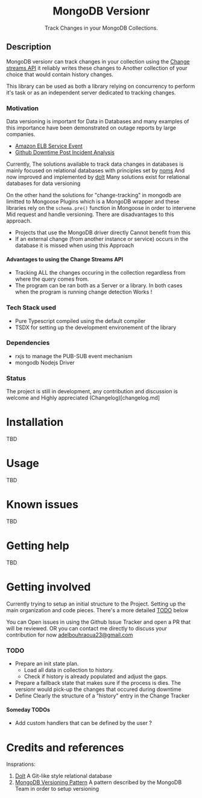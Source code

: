 <div align="center">
  <h1>MongoDB Versionr</h1>

Track Changes in your MongoDB Collections.

</div>

## Description

MongoDB versionr can track changes in your collection using the [Change streams API](https://www.mongodb.com/docs/manual/changeStreams/#change-streams) it reliably writes these changes to Another collection of your choice that would contain history changes.

This library can be used as both a library relying on concurrency to perform it's task or as an independent server dedicated to tracking changes.

### Motivation

Data versioning is important for Data in Databases and many examples of this importance have been demonstrated on outage reports by large companies.

- [Amazon ELB Service Event](https://aws.amazon.com/message/680587/)
- [Github Downtime Post Incident Analysis](https://github.blog/2018-10-30-oct21-post-incident-analysis/)

Currently, The solutions available to track data changes in databases is mainly focused on relational databases with principles set by [noms](https://github.com/attic-labs/noms) And now improved and implemented by [dolt](https://github.com/dolthub/dolt) Many solutions exist for relational databases for data versioning

On the other hand the solutions for "change-tracking" in mongodb are limitted to Mongoose Plugins which is a MongoDB wrapper and these libraries rely on the `schema.pre()` function in Mongoose in order to intervene Mid request and handle versioning. There are disadvantages to this approach.

- Projects that use the MongoDB driver directly Cannot benefit from this
- If an external change (from another instance or service) occurs in the database it is missed when using this Approach

#### Advantages to using the Change Streams API

- Tracking ALL the changes occuring in the collection regardless from where the query comes from.
- The program can be ran both as a Server or a library. In both cases when the program is running change detection Works !

### Tech Stack used

- Pure Typescript compiled using the default compiler
- TSDX for setting up the development environement of the library

### Dependencies

- rxjs to manage the PUB-SUB event mechanism
- mongodb Nodejs Driver

### Status

The project is still in development, any contribution and discussion is welcome and Highly appreciated (Changelog)[changelog.md]



# Installation
TBD

# Usage
TBD

# Known issues
TBD

# Getting help
TBD

# Getting involved

Currently trying to setup an initial structure to the Project. Setting up the main organization and code pieces. There's a more detailed [TODO](#todo) below

You can Open issues in using the Github Issue Tracker and open a PR that will be reviewed. OR you can contact me directly to discuss your contribution for now [adelbouhraoua23@gmail.com](mailto:adelbouhraoua23@gmail.com) 

### TODO

- Prepare an init state plan.
  - Load all data in collection to history.
  - Check if history is already populated and adjust the gaps.
- Prepare a fallback state that makes sure if the process is dies. The versionr would pick-up the changes that occured during downtime
- Define Clearly the structure of a "history" entry in the Change Tracker
#### Someday TODOs
- Add custom handlers that can be defined by the user ?

# Credits and references

Insprations:
1. [Dolt](https://github.com/dolthub/dolt) A Git-like style relational database
2. [MongoDB Versioning Pattern](https://www.mongodb.com/blog/post/building-with-patterns-the-document-versioning-pattern) A pattern described by the MongoDB Team in order to setup versioning
